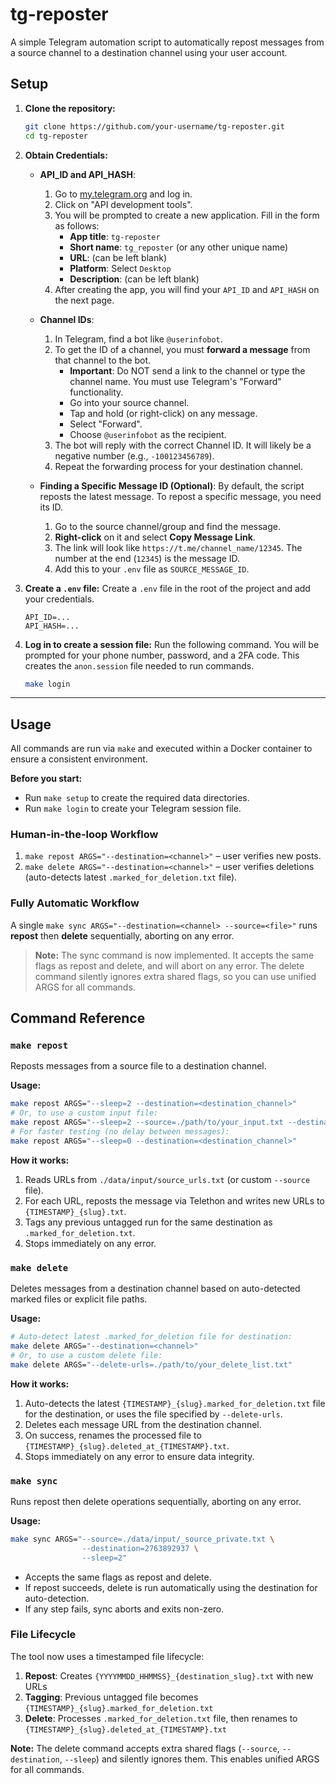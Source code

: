 # tg-reposter

A simple Telegram automation script to automatically repost messages from a source channel to a destination channel using your user account.

## Setup

1.  **Clone the repository:**
    ```bash
    git clone https://github.com/your-username/tg-reposter.git
    cd tg-reposter
    ```

2.  **Obtain Credentials:**
    *   **API_ID and API_HASH**:
        1.  Go to [my.telegram.org](https://my.telegram.org) and log in.
        2.  Click on "API development tools".
        3.  You will be prompted to create a new application. Fill in the form as follows:
            - **App title**: `tg-reposter`
            - **Short name**: `tg_reposter` (or any other unique name)
            - **URL**: (can be left blank)
            - **Platform**: Select `Desktop`
            - **Description**: (can be left blank)
        4.  After creating the app, you will find your `API_ID` and `API_HASH` on the next page.
    *   **Channel IDs**:
        1.  In Telegram, find a bot like `@userinfobot`.
        2.  To get the ID of a channel, you must **forward a message** from that channel to the bot.
            - **Important**: Do NOT send a link to the channel or type the channel name. You must use Telegram's "Forward" functionality.
            - Go into your source channel.
            - Tap and hold (or right-click) on any message.
            - Select "Forward".
            - Choose `@userinfobot` as the recipient.
        3.  The bot will reply with the correct Channel ID. It will likely be a negative number (e.g., `-100123456789`).
        4.  Repeat the forwarding process for your destination channel.

    *   **Finding a Specific Message ID (Optional)**:
        By default, the script reposts the latest message. To repost a specific message, you need its ID.
        1.  Go to the source channel/group and find the message.
        2.  **Right-click** on it and select **Copy Message Link**.
        3.  The link will look like `https://t.me/channel_name/12345`. The number at the end (`12345`) is the message ID.
        4.  Add this to your `.env` file as `SOURCE_MESSAGE_ID`.

3.  **Create a `.env` file:**
    Create a `.env` file in the root of the project and add your credentials.
    ```
    API_ID=...
    API_HASH=...
    ```

4.  **Log in to create a session file:**
    Run the following command. You will be prompted for your phone number, password, and a 2FA code. This creates the `anon.session` file needed to run commands.
    ```bash
    make login
    ```

---

## Usage

All commands are run via `make` and executed within a Docker container to ensure a consistent environment.

**Before you start:**
- Run `make setup` to create the required data directories.
- Run `make login` to create your Telegram session file.

### Human-in-the-loop Workflow

1. `make repost ARGS="--destination=<channel>"` – user verifies new posts.
2. `make delete ARGS="--destination=<channel>"` – user verifies deletions (auto-detects latest `.marked_for_deletion.txt` file).

### Fully Automatic Workflow

A single `make sync ARGS="--destination=<channel> --source=<file>"` runs **repost** then **delete** sequentially, aborting on any error.

> **Note:** The sync command is now implemented. It accepts the same flags as repost and delete, and will abort on any error. The delete command silently ignores extra shared flags, so you can use unified ARGS for all commands.

## Command Reference

### `make repost`

Reposts messages from a source file to a destination channel.

**Usage:**
```bash
make repost ARGS="--sleep=2 --destination=<destination_channel>"
# Or, to use a custom input file:
make repost ARGS="--sleep=2 --source=./path/to/your_input.txt --destination=<destination_channel>"
# For faster testing (no delay between messages):
make repost ARGS="--sleep=0 --destination=<destination_channel>"
```

**How it works:**
1. Reads URLs from `./data/input/source_urls.txt` (or custom `--source` file).
2. For each URL, reposts the message via Telethon and writes new URLs to `{TIMESTAMP}_{slug}.txt`.
3. Tags any previous untagged run for the same destination as `.marked_for_deletion.txt`.
4. Stops immediately on any error.

### `make delete`

Deletes messages from a destination channel based on auto-detected marked files or explicit file paths.

**Usage:**
```bash
# Auto-detect latest .marked_for_deletion file for destination:
make delete ARGS="--destination=<channel>"
# Or, to use a custom delete file:
make delete ARGS="--delete-urls=./path/to/your_delete_list.txt"
```

**How it works:**
1. Auto-detects the latest `{TIMESTAMP}_{slug}.marked_for_deletion.txt` file for the destination, or uses the file specified by `--delete-urls`.
2. Deletes each message URL from the destination channel.
3. On success, renames the processed file to `{TIMESTAMP}_{slug}.deleted_at_{TIMESTAMP}.txt`.
4. Stops immediately on any error to ensure data integrity.

### `make sync`

Runs repost then delete operations sequentially, aborting on any error.

**Usage:**
```bash
make sync ARGS="--source=./data/input/_source_private.txt \
                --destination=2763892937 \
                --sleep=2"
```

- Accepts the same flags as repost and delete.
- If repost succeeds, delete is run automatically using the destination for auto-detection.
- If any step fails, sync aborts and exits non-zero.

### File Lifecycle

The tool now uses a timestamped file lifecycle:

1. **Repost**: Creates `{YYYYMMDD_HHMMSS}_{destination_slug}.txt` with new URLs
2. **Tagging**: Previous untagged file becomes `{TIMESTAMP}_{slug}.marked_for_deletion.txt`
3. **Delete**: Processes `.marked_for_deletion.txt` file, then renames to `{TIMESTAMP}_{slug}.deleted_at_{TIMESTAMP}.txt`

**Note:** The delete command accepts extra shared flags (`--source`, `--destination`, `--sleep`) and silently ignores them. This enables unified ARGS for all commands.
